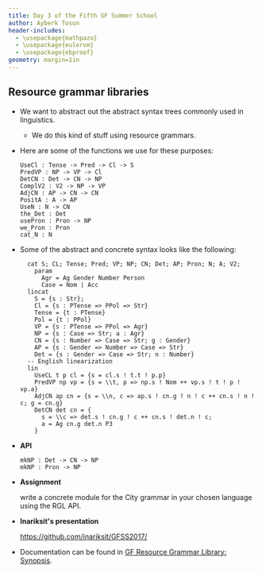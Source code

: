 ```yaml
---
title: Day 3 of the Fifth GF Summer School
author: Ayberk Tosun
header-includes:
  - \usepackage{mathpazo}
  - \usepackage{eulervm}
  - \usepackage{ebproof}
geometry: margin=1in
---
```


## Resource grammar libraries

* We want to abstract out the abstract syntax trees commonly used in
  linguistics.
    - We do this kind of stuff using resource grammars.

* Here are some of the functions we use for these purposes:

    ```GF
    UseCl : Tense -> Pred -> Cl -> S
    PredVP : NP -> VP -> Cl
    DetCN : Det -> CN -> NP
    ComplV2 : V2 -> NP -> VP
    AdjCN : AP -> CN -> CN
    PositA : A -> AP
    UseN : N -> CN
    the_Det : Det
    usePron : Pron -> NP
    we_Pron : Pron
    cat_N : N
    ```

* Some of the abstract and concrete syntax looks like the following: 

    ```GF
      cat S; CL; Tense; Pred; VP; NP; CN; Det; AP; Pron; N; A; V2;
        param
          Agr = Ag Gender Number Person
          Case = Nom | Acc
      lincat
        S = {s : Str};
        Cl = {s : PTense => PPol => Str}
        Tense = {t : PTense}
        Pol = {t : PPol}
        VP = {s : PTense => PPol => Agr}
        NP = {s : Case => Str; a : Agr}
        CN = {s : Number => Case => Str; g : Gender}
        AP = {s : Gender => Number => Case => Str}
        Det = {s : Gender => Case => Str; n : Number}
      -- English linearization
      lin
        UseCL t p cl = {s = cl.s ! t.t ! p.p}
        PredVP np vp = {s = \\t, p => np.s ! Nom ++ vp.s ! t ! p ! vp.a}
        AdjCN ap cn = {s = \\n, c => ap.s ! cn.g ! n ! c ++ cn.s ! n ! c; g = cn.g}
        DetCN det cn = {
          s = \\c => det.s ! cn.g ! c ++ cn.s ! det.n ! c;
          a = Ag cn.g det.n P3
        }
    ```

* __API__

    ```GF
    mkNP : Det -> CN -> NP
    mkNP : Pron -> NP
    ```

* __Assignment__

    write a concrete module for the City grammar in your chosen language using the RGL API.

* __Inariksit's presentation__

    https://github.com/inariksit/GFSS2017/


* Documentation can be found in
  [GF Resource Grammar Library: Synopsis](http://www.grammaticalframework.org/lib/doc/synopsis.html).
